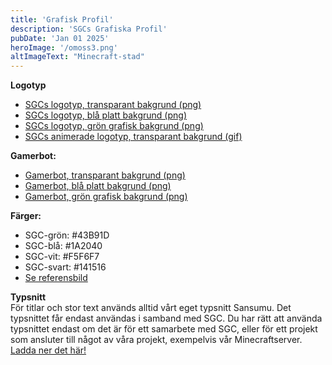 ```yaml
---
title: 'Grafisk Profil'
description: 'SGCs Grafiska Profil'
pubDate: 'Jan 01 2025'
heroImage: '/omoss3.png'
altImageText: "Minecraft-stad"
---
```


**Logotyp**<br>
- <a href="/download/SGC_logo_transparant.png">SGCs logotyp, transparant bakgrund (png)</a>
- <a href="/download/SGC_logo_bluebackground.png">SGCs logotyp, blå platt bakgrund (png)</a>
- <a href="/download/SGC_logo_greenbackground.png">SGCs logotyp, grön grafisk bakgrund (png)</a>
- <a href="/download/SGC_logo_transparant_animated.gif">SGCs animerade logotyp, transparant bakgrund (gif)</a>

**Gamerbot:**<br>
- <a href="/download/Gamerbot_transparant.png">Gamerbot, transparant bakgrund (png)</a>
- <a href="/download/Gamerbot_bluebackground.png">Gamerbot, blå platt bakgrund (png)</a>
- <a href="/download/Gamerbot_greenbackground.png">Gamerbot, grön grafisk bakgrund (png)</a>

**Färger:**<br>
- SGC-grön: #43B91D
- SGC-blå: #1A2040
- SGC-vit: #F5F6F7
- SGC-svart: #141516
- <a href="/download/SGC_färger_referens.png">Se referensbild</a>

**Typsnitt**<br>
För titlar och stor text används alltid vårt eget typsnitt Sansumu. Det typsnittet får endast användas i samband med SGC. Du har rätt att använda typsnittet endast om det är för ett samarbete med SGC, eller för ett projekt som ansluter till något av våra projekt, exempelvis vår Minecraftserver. <a href="/download/Sansumu02-Regular.ttf">Ladda ner det här!</a>


